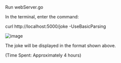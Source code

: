 Run webServer.go

In the terminal, enter the command: 

curl http://localhost:5000/joke -UseBasicParsing

![image](https://user-images.githubusercontent.com/24797287/204219489-39173609-26d2-4ce1-9408-d8aa36931683.png)

The joke will be displayed in the format shown above.


(Time Spent: Approximately 4 hours)
